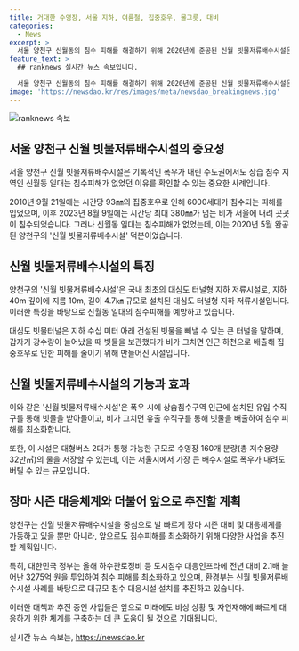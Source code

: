 ```yaml
---
title: 거대한 수영장, 서울 지하, 여름철, 집중호우, 물그릇, 대비 
categories:
  - News
excerpt: >
  서울 양천구 신월동의 침수 피해를 해결하기 위해 2020년에 준공된 신월 빗물저류배수시설은 국내 최초의 대심도 터널형 지하 저류시설로, 2023년의 기록적인 폭우에도 효과를 발휘했다. 이 터널은 강수량이 늘어날 때 빗물을 보관해 집중호우 피해를 줄이는데 사용되며, 최근 10년간 집중호우 빈도 증가에 대응하기 위해 지방자치단체들도 비상근무체계를 구축하고 있다. 또한, 양천구는 터널 내부에 CCTV를 설치하고 침수방지시설을 설치함으로써 장마 시즌 대비체계를 가동하고 있다.
feature_text: >
  ## ranknews 실시간 뉴스 속보입니다.

  서울 양천구 신월동의 침수 피해를 해결하기 위해 2020년에 준공된 신월 빗물저류배수시설은 국내 최초의 대심도 터널형 지하 저류시설로, 2023년의 기록적인 폭우에도 효과를 발휘했다. 이 터널은 강수량이 늘어날 때 빗물을 보관해 집중호우 피해를 줄이는데 사용되며, 최근 10년간 집중호우 빈도 증가에 대응하기 위해 지방자치단체들도 비상근무체계를 구축하고 있다. 또한, 양천구는 터널 내부에 CCTV를 설치하고 침수방지시설을 설치함으로써 장마 시즌 대비체계를 가동하고 있다.
image: 'https://newsdao.kr/res/images/meta/newsdao_breakingnews.jpg'
---
```


<p><img src="https://newsdao.kr/res/images/meta/newsdao_breakingnews.jpg" alt="ranknews 속보" /></p>

<h2 data-ke-size="size26">서울 양천구 신월 빗물저류배수시설의 중요성</h2>

<p>서울 양천구 신월 빗물저류배수시설은 기록적인 폭우가 내린 수도권에서도 상습 침수 지역인 신월동 일대는 침수피해가 없었던 이유를 확인할 수 있는 중요한 사례입니다.</p>

<p data-ke-size="size16">2010년 9월 21일에는 시간당 93㎜의 집중호우로 인해 6000세대가 침수되는 피해를 입었으며, 이후 2023년 8월 9일에는 시간당 최대 380㎜가 넘는 비가 서울에 내려 곳곳이 침수되었습니다. 그러나 신월동 일대는 침수피해가 없었는데, 이는 2020년 5월 완공된 양천구의 '신월 빗물저류배수시설' 덕분이었습니다.</p>

<h2 data-ke-size="size26">신월 빗물저류배수시설의 특징</h2>

<p>양천구의 '신월 빗물저류배수시설'은 국내 최초의 대심도 터널형 지하 저류시설로, 지하 40m 깊이에 지름 10m, 길이 4.7㎞ 규모로 설치된 대심도 터널형 지하 저류시설입니다. 이러한 특징을 바탕으로 신월동 일대의 침수피해를 예방하고 있습니다.</p>

<p data-ke-size="size16">대심도 빗물터널은 지하 수십 미터 아래 건설된 빗물을 빼낼 수 있는 큰 터널을 말하며, 갑자기 강수량이 늘어났을 때 빗물을 보관했다가 비가 그치면 인근 하천으로 배출해 집중호우로 인한 피해를 줄이기 위해 만들어진 시설입니다.</p>

<h2 data-ke-size="size26">신월 빗물저류배수시설의 기능과 효과</h2>

<p>이와 같은 '신월 빗물저류배수시설'은 폭우 시에 상습침수구역 인근에 설치된 유입 수직구를 통해 빗물을 받아들이고, 비가 그치면 유출 수직구를 통해 빗물을 배출하여 침수 피해를 최소화합니다.</p>

<p data-ke-size="size16">또한, 이 시설은 대형버스 2대가 통행 가능한 규모로 수영장 160개 분량(총 저수용량 32만㎥)의 물을 저장할 수 있는데, 이는 서울시에서 가장 큰 배수시설로 폭우가 내려도 버틸 수 있는 규모입니다.</p>

<h2 data-ke-size="size26">장마 시즌 대응체계와 더불어 앞으로 추진할 계획</h2>

<p>양천구는 신월 빗물저류배수시설을 중심으로 발 빠르게 장마 시즌 대비 및 대응체계를 가동하고 있을 뿐만 아니라, 앞으로도 침수피해를 최소화하기 위해 다양한 사업을 추진할 계획입니다.</p>

<p data-ke-size="size16">특히, 대한민국 정부는 올해 하수관로정비 등 도시침수 대응인프라에 전년 대비 2.1배 늘어난 3275억 원을 투입하여 침수 피해를 최소화하고 있으며, 환경부는 신월 빗물저류배수시설 사례를 바탕으로 대규모 침수 대응시설 설치를 추진하고 있습니다.</p>

<p>이러한 대책과 추진 중인 사업들은 앞으로 미래에도 비상 상황 및 자연재해에 빠르게 대응하기 위한 체계를 구축하는 데 큰 도움이 될 것으로 기대됩니다.</p>
실시간 뉴스 속보는, <a href="https://newsdao.kr" rel="dofollow">https://newsdao.kr</a>


